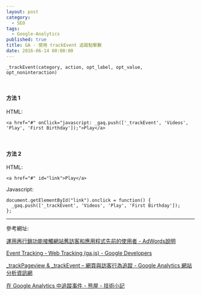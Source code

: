 ```yaml
---
layout: post
category:
  - SEO
tags: 
  - Google-Analytics
published: true
title: GA - 使用 trackEvent 追蹤點擊數
date: 2016-06-14 00:00:00
---
```


    _trackEvent(category, action, opt_label, opt_value, opt_noninteraction)

<!-- more -->

<br/>

#### 方法 1

HTML:

    <a href="#" onClick="javascript: _gaq.push(['_trackEvent', 'Videos', 'Play', 'First Birthday']);">Play</a>

<br/>

#### 方法 2

HTML:

    <a href="#" id="link">Play</a>

Javascript:

    document.getElementById("link").onclick = function() {
      _gaq.push(['_trackEvent', 'Videos', 'Play', 'First Birthday']);
    };

------------------------------------
參考網址:

[運用再行銷功能接觸網站舊訪客和應用程式先前的使用者 - AdWords說明](https://support.google.com/adwords/answer/2453998?hl=zh-Hant)

[Event Tracking - Web Tracking (ga.js) - Google Developers](https://developers.google.com/analytics/devguides/collection/gajs/eventTrackerGuide#intro)

[_trackPageview & _trackEvent – 網頁與訪客行為追蹤 - Google Analytics 網站分析資訊網](http://ga.awoo.com.tw/_trackpageview-_trackevent/)

[在 Google Analytics 中追蹤事件 - 熊屋 - 技術小記](http://blog.kumaya.co/2014/07/16/add-event-tracking-into-ga/)
